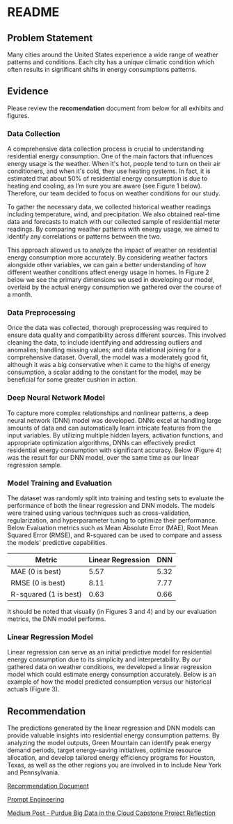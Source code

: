 # README
## Problem Statement
Many cities around the United States experience a wide range of weather patterns and conditions. Each city has a unique climatic condition which often results in significant shifts in energy consumptions patterns.

## Evidence
Please review the **recomendation** document from below for all exhibits and figures.
### Data Collection
A comprehensive data collection process is crucial to understanding residential energy consumption. One of the main factors that influences energy usage is the weather. When it's hot, people tend to turn on their air conditioners, and when it's cold, they use heating systems. In fact, it is estimated that about 50% of residential energy consumption is due to heating and cooling, as I’m sure you are aware (see Figure 1 below). Therefore, our team decided to focus on weather conditions for our study.

To gather the necessary data, we collected historical weather readings including temperature, wind, and precipitation. We also obtained real-time data and forecasts to match with our collected sample of residential meter readings. By comparing weather patterns with energy usage, we aimed to identify any correlations or patterns between the two.

This approach allowed us to analyze the impact of weather on residential energy consumption more accurately. By considering weather factors alongside other variables, we can gain a better understanding of how different weather conditions affect energy usage in homes. In Figure 2 below we see the primary dimensions we used in developing our model, overlaid by the actual energy consumption we gathered over the course of a month.

### Data Preprocessing
Once the data was collected, thorough preprocessing was required to ensure data quality and compatibility across different sources. This involved cleaning the data, to include identifying and addressing outliers and anomalies; handling missing values; and data relational joining for a comprehensive dataset.
Overall, the model was a moderately good fit, although it was a big conservative when it came to the highs of energy consumption, a scalar adding to the constant for the model, may be beneficial for some greater cushion in action.

### Deep Neural Network Model
To capture more complex relationships and nonlinear patterns, a deep neural network (DNN) model was developed. DNNs excel at handling large amounts of data and can automatically learn intricate features from the input variables. By utilizing multiple hidden layers, activation functions, and appropriate optimization algorithms, DNNs can effectively predict residential energy consumption with significant accuracy. Below (Figure 4) was the result for our DNN model, over the same time as our linear regression sample.

### Model Training and Evaluation
The dataset was randomly split into training and testing sets to evaluate the performance of both the linear regression and DNN models. The models were trained using various techniques such as cross-validation, regularization, and hyperparameter tuning to optimize their performance. Below Evaluation metrics such as Mean Absolute Error (MAE), Root Mean Squared Error (RMSE), and R-squared can be used to compare and assess the models' predictive capabilities.

| Metric | Linear Regression | DNN |
| ------ | ----------------- | --- |
| MAE (0 is best) | 5.57 | 5.32 |
| RMSE (0 is best) | 8.11 | 7.77 |
| R-squared (1 is best) | 0.63 | 0.66 |

It should be noted that visually (in Figures 3 and 4) and by our evaluation metrics, the DNN model performs. 

### Linear Regression Model
Linear regression can serve as an initial predictive model for residential energy consumption due to its simplicity and interpretability. By our gathered data on weather conditions, we developed a linear regression model which could estimate energy consumption accurately. Below is an example of how the model predicted consumption versus our historical actuals (Figure 3). 

## Recommendation
The predictions generated by the linear regression and DNN models can provide valuable insights into residential energy consumption patterns. By analyzing the model outputs, Green Mountain can identify peak energy demand periods, target energy-saving initiatives, optimize resource allocation, and develop tailored energy efficiency programs for Houston, Texas, as well as the other regions you are involved in to include New York and Pennsylvania.

[Recommendation Document](./Recommendation.pdf)  

[Prompt Engineering](./Prompt%20Engineering.pdf) 

[Medium Post - Purdue Big Data in the Cloud Capstone Project Reflection](https://medium.com/@kbroton/purdue-big-data-in-the-cloud-capstone-project-reflection-d726a7094d65) 